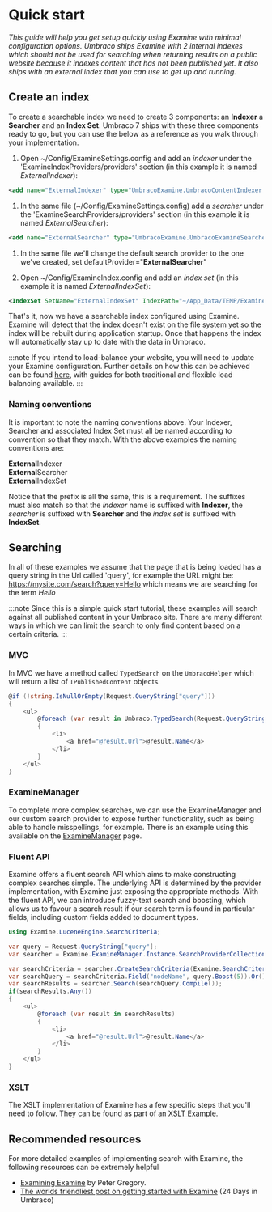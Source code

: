 # Quick start

_This guide will help you get setup quickly using Examine with minimal configuration options. Umbraco ships Examine with 2 internal indexes which should not be used for searching when returning results on a public website because it indexes content that has not been published yet. It also ships with an external index that you can use to get up and running._

## Create an index

To create a searchable index we need to create 3 components: an **Indexer** a **Searcher** and an **Index Set**. Umbraco 7 ships with these three components ready to go, but you can use the below as a reference as you walk through your implementation.

1. Open ~/Config/ExamineSettings.config and add an *indexer* under the 'ExamineIndexProviders/providers' section (in this example it is named *ExternalIndexer*):

```xml
<add name="ExternalIndexer" type="UmbracoExamine.UmbracoContentIndexer, UmbracoExamine" />
```

1. In the same file (~/Config/ExamineSettings.config) add a *searcher* under the 'ExamineSearchProviders/providers' section (in this example it is named *ExternalSearcher*):

```xml
<add name="ExternalSearcher" type="UmbracoExamine.UmbracoExamineSearcher, UmbracoExamine" />
```

1. In the same file we'll change the default search provider to the one we've created, set defaultProvider="**ExternalSearcher**"

1. Open ~/Config/ExamineIndex.config and add an *index set* (in this example it is named *ExternalIndexSet*):

```xml
<IndexSet SetName="ExternalIndexSet" IndexPath="~/App_Data/TEMP/ExamineIndexes/External/" />
```

That's it, now we have a searchable index configured using Examine. Examine will detect that the index doesn't exist on the file system yet so the index will be rebuilt during application startup. Once that happens the index will automatically stay up to date with the data in Umbraco.

:::note
If you intend to load-balance your website, you will need to update your Examine configuration. Further details on how this can be achieved can be found [here](../../../Getting-Started/Setup/Server-Setup/Load-Balancing/index.md), with guides for both traditional and flexible load balancing available.
:::

### Naming conventions

It is important to note the naming conventions above. Your Indexer, Searcher and associated Index Set must all be named according to convention so that they match. With the above examples the naming conventions are:

**External**Indexer <br/>
**External**Searcher <br/>
**External**IndexSet <br/>

Notice that the prefix is all the same, this is a requirement. The suffixes must also match so that the *indexer* name is suffixed with **Indexer**, the *searcher* is suffixed with **Searcher** and the *index set* is suffixed with **IndexSet**.

## Searching

In all of these examples we assume that the page that is being loaded has a query string in the Url called 'query', for example the URL might be: https://mysite.com/search?query=Hello which means we are searching for the term *Hello*

:::note
Since this is a simple quick start tutorial, these examples will search against all published content in your Umbraco site. There are many different ways in which we can limit the search to only find content based on a certain criteria.
:::

### MVC

In MVC we have a method called `TypedSearch` on the `UmbracoHelper` which will return a list of `IPublishedContent` objects.

```csharp
@if (!string.IsNullOrEmpty(Request.QueryString["query"]))    
{
    <ul>
        @foreach (var result in Umbraco.TypedSearch(Request.QueryString["query"]))
        {
            <li>
                <a href="@result.Url">@result.Name</a>
            </li>
        }
    </ul>
}
```

### ExamineManager

To complete more complex searches, we can use the ExamineManager and our custom search provider to expose further functionality, such as being able to handle misspellings, for example. There is an example using this available on the [ExamineManager](examine-manager.md) page.

### Fluent API

Examine offers a fluent search API which aims to make constructing complex searches simple. The underlying API is determined by the provider implementation, with Examine just exposing the appropriate methods. With the fluent API, we can introduce fuzzy-text search and boosting, which allows us to favour a search result if our search term is found in particular fields, including custom fields added to document types. 

```csharp
using Examine.LuceneEngine.SearchCriteria;

var query = Request.QueryString["query"];
var searcher = Examine.ExamineManager.Instance.SearchProviderCollection["ExternalSearcher"];

var searchCriteria = searcher.CreateSearchCriteria(Examine.SearchCriteria.BooleanOperation.Or);
var searchQuery = searchCriteria.Field("nodeName", query.Boost(5)).Or().Field("nodeName", query.Fuzzy()).And().OrderByDescending("createDate");
var searchResults = searcher.Search(searchQuery.Compile());
if(searchResults.Any())
{
    <ul>
        @foreach (var result in searchResults)
        {
            <li>
                <a href="@result.Url">@result.Name</a>
            </li>
        }
    </ul>
}
```

### XSLT

The XSLT implementation of Examine has a few specific steps that you'll need to follow. They can be found as part of an [XSLT Example](xslt-example.md).

## Recommended resources
For more detailed examples of implementing search with Examine, the following resources can be extremely helpful

- [Examining Examine](overview-explanation.md) by Peter Gregory.
- [The worlds friendliest post on getting started with Examine](https://24days.in/umbraco-cms/2013/getting-started-with-examine/) (24 Days in Umbraco)
